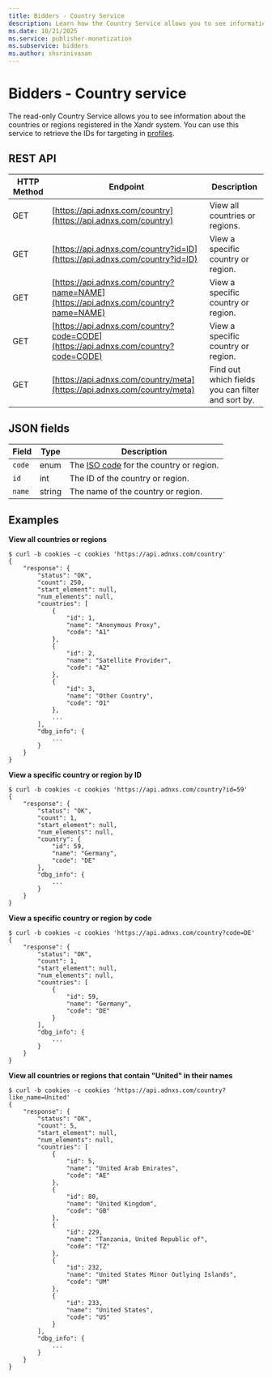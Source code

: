 ```yaml
---
title: Bidders - Country Service
description: Learn how the Country Service allows you to see information about the countries or regions registered in the Xandr system. This page covers examples with code to view all countries or regions, view by ID and view by country code.
ms.date: 10/21/2025
ms.service: publisher-monetization
ms.subservice: bidders
ms.author: shsrinivasan
---
```



# Bidders - Country service

The read-only Country Service allows you to see information about the countries or regions registered in the Xandr system. You can use this service to retrieve the IDs for targeting in [profiles](legacy-bidder-profile-service.md).

## REST API

| HTTP Method | Endpoint | Description |
|--|--|--|
| GET | [https://api.adnxs.com/country](https://api.adnxs.com/country) | View all countries or regions. |
| GET | [https://api.adnxs.com/country?id=ID](https://api.adnxs.com/country?id=ID) | View a specific country or region. |
| GET | [https://api.adnxs.com/country?name=NAME](https://api.adnxs.com/country?name=NAME) | View a specific country or region. |
| GET | [https://api.adnxs.com/country?code=CODE](https://api.adnxs.com/country?code=CODE) | View a specific country or region. |
| GET | [https://api.adnxs.com/country/meta](https://api.adnxs.com/country/meta) | Find out which fields you can filter and sort by. |

## JSON fields

| Field | Type | Description |
|--|--|--|
| `code` | enum | The [ISO code](https://dev.maxmind.com/geoip/release-notes/2022#geoip-legacy-databases-have-been-retired) for the country or region. |
| `id` | int | The ID of the country or region. |
| `name` | string | The name of the country or region. |

## Examples

**View all countries or regions**

``` 
$ curl -b cookies -c cookies 'https://api.adnxs.com/country'
{
    "response": {
        "status": "OK",
        "count": 250,
        "start_element": null,
        "num_elements": null,
        "countries": [
            {
                "id": 1,
                "name": "Anonymous Proxy",
                "code": "A1"
            },
            {
                "id": 2,
                "name": "Satellite Provider",
                "code": "A2"
            },
            {
                "id": 3,
                "name": "Other Country",
                "code": "O1"
            },
            ...
        ],
        "dbg_info": {
            ...
        }
    }
}         
```

**View a specific country or region by ID**

``` 
$ curl -b cookies -c cookies 'https://api.adnxs.com/country?id=59'
{
    "response": {
        "status": "OK",
        "count": 1,
        "start_element": null,
        "num_elements": null,
        "country": {
            "id": 59,
            "name": "Germany",
            "code": "DE"
        },
        "dbg_info": {
            ...
        }
    }
}
```

**View a specific country or region by code**

``` 
$ curl -b cookies -c cookies 'https://api.adnxs.com/country?code=DE'
{
    "response": {
        "status": "OK",
        "count": 1,
        "start_element": null,
        "num_elements": null,
        "countries": [
            {
                "id": 59,
                "name": "Germany",
                "code": "DE"
            }
        ],
        "dbg_info": {
            ...
        }
    }
}
```

**View all countries or regions that contain "United" in their names**

``` 
$ curl -b cookies -c cookies 'https://api.adnxs.com/country?like_name=United'
{
    "response": {
        "status": "OK",
        "count": 5,
        "start_element": null,
        "num_elements": null,
        "countries": [
            {
                "id": 5,
                "name": "United Arab Emirates",
                "code": "AE"
            },
            {
                "id": 80,
                "name": "United Kingdom",
                "code": "GB"
            },
            {
                "id": 229,
                "name": "Tanzania, United Republic of",
                "code": "TZ"
            },
            {
                "id": 232,
                "name": "United States Minor Outlying Islands",
                "code": "UM"
            },
            {
                "id": 233,
                "name": "United States",
                "code": "US"
            }
        ],
        "dbg_info": {
            ...
        }
    }
}     
```
